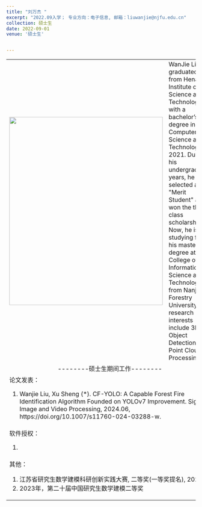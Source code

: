 ```yaml
---
title: "刘万杰 "
excerpt: "2022.09入学； 专业方向：电子信息, 邮箱：liuwanjie@njfu.edu.cn"
collection: 硕士生
date: 2022-09-01
venue: '硕士生'


---
```

<table border="0">
<tr>
  <td> <img src='/images/wanjie.jpg' height="500" width="408">  </td>
 <td>WanJie Liu graduated from Henan Institute of Science and Technology with a bachelor’s degree in Computer Science and Technology in 2021. During his undergraduate years, he was selected as a "Merit Student" and won the third-class scholarship. Now, he is studying for his master degree at the College of Information Science and Technology from Nanjing Forestry University. His research interests include 3D Object Detection and Point Cloud Processing.</td>

</tr>

<tr>
<td colspan="2" align="center">--------硕士生期间工作--------
</td>
</tr>

<tr>
<td colspan="2">论文发表：
<ol class="level_1">
<li> Wanjie Liu, Xu Sheng (*). CF-YOLO: A Capable Forest Fire Identification Algorithm Founded on YOLOv7 Improvement. Signal, Image and Video Processing, 2024.06, https://doi.org/10.1007/s11760-024-03288-w. </li>
</ol>
</td>
</tr>

<tr>
<td colspan="2">软件授权：
<ol class="level_1">
<li>  </li>
</ol>
</td>
</tr>

<tr>
<td colspan="2">其他：
<ol class="level_1">
<li> 江苏省研究生数学建模科研创新实践大赛, 二等奖(一等奖提名), 2023. </li>
<li>  2023年，第二十届中国研究生数学建模二等奖 </li>
</ol>
</td>
</tr>

</table>
